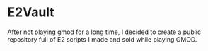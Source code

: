 # E2Vault
After not playing gmod for a long time, I decided to create a public repository full of E2 scripts I made and sold while playing GMOD. 

